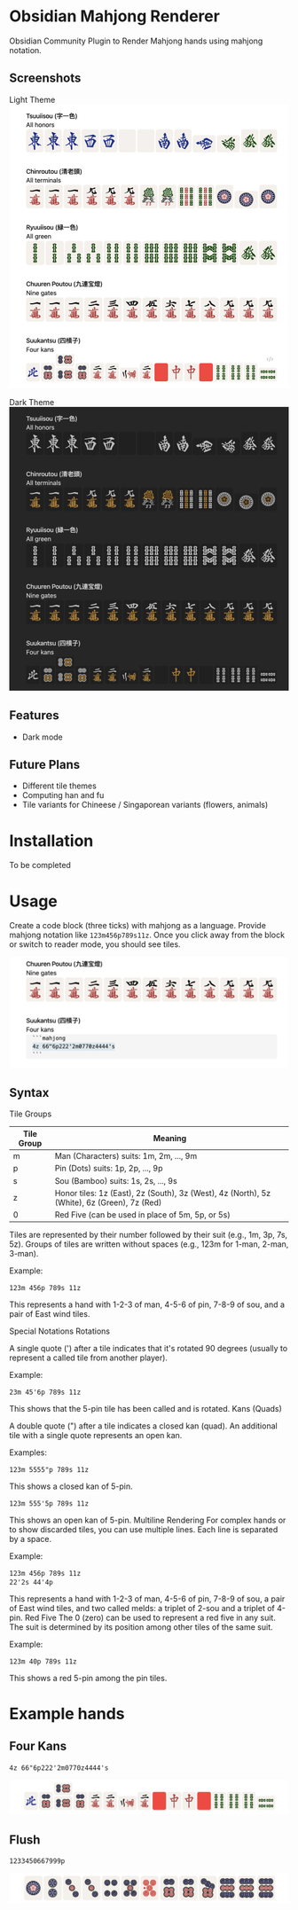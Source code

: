 # Obsidian Mahjong Renderer

Obsidian Community Plugin to Render Mahjong hands using mahjong notation.

## Screenshots
Light Theme
![Light Theme](.readme/light.png)

Dark Theme
![Dark Theme](.readme/dark.png)

## Features
- Dark mode

## Future Plans
- Different tile themes
- Computing han and fu
- Tile variants for Chineese / Singaporean variants (flowers, animals)

# Installation
To be completed

# Usage

Create a code block (three ticks) with mahjong as a language.
Provide mahjong notation like `123m456p789s11z`.
Once you click away from the block or switch to reader mode, you should see tiles.

![Example setup](.readme/example.png)

## Syntax
Tile Groups


| Tile Group | Meaning                                       |
|------------|-----------------------------------------------|
| m          | Man (Characters) suits: 1m, 2m, ..., 9m       |
| p          | Pin (Dots) suits: 1p, 2p, ..., 9p             |
| s          | Sou (Bamboo) suits: 1s, 2s, ..., 9s           |
| z          | Honor tiles: 1z (East), 2z (South), 3z (West), 4z (North), 5z (White), 6z (Green), 7z (Red) |
| 0          | Red Five (can be used in place of 5m, 5p, or 5s) |

Tiles are represented by their number followed by their suit (e.g., 1m, 3p, 7s, 5z).
Groups of tiles are written without spaces (e.g., 123m for 1-man, 2-man, 3-man).

Example:
```mahjong
123m 456p 789s 11z
```
This represents a hand with 1-2-3 of man, 4-5-6 of pin, 7-8-9 of sou, and a pair of East wind tiles.

Special Notations
Rotations

A single quote (') after a tile indicates that it's rotated 90 degrees (usually to represent a called tile from another player).

Example:
```mahjong
23m 45'6p 789s 11z
```

This shows that the 5-pin tile has been called and is rotated.
Kans (Quads)

A double quote (") after a tile indicates a closed kan (quad).
An additional tile with a single quote represents an open kan.

Examples:
```mahjong
123m 5555"p 789s 11z
```

This shows a closed kan of 5-pin.
```mahjong
123m 555'5p 789s 11z
```

This shows an open kan of 5-pin.
Multiline Rendering
For complex hands or to show discarded tiles, you can use multiple lines. Each line is separated by a space.

Example:

```mahjong
123m 456p 789s 11z
22'2s 44'4p
```

This represents a hand with 1-2-3 of man, 4-5-6 of pin, 7-8-9 of sou, a pair of East wind tiles, and two called melds: a triplet of 2-sou and a triplet of 4-pin.
Red Five
The 0 (zero) can be used to represent a red five in any suit. The suit is determined by its position among other tiles of the same suit.

Example:

```mahjong
123m 40p 789s 11z
```
This shows a red 5-pin among the pin tiles.


# Example hands

## Four Kans

```mahjong
4z 66"6p222'2m0770z4444's
```

![Flush hand](.readme/fourkans.png)


## Flush
```mahjong
1233450667999p
```

![Flush hand](.readme/flush.png)